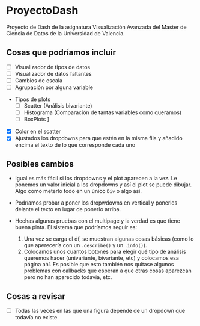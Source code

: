 # ProyectoDash
Proyecto de Dash de la asignatura Visualización Avanzada del Master de Ciencia de Datos de la Universidad de Valencia.

## Cosas que podríamos incluir

- [ ] Visualizador de tipos de datos
- [ ] Visualizador de datos faltantes
- [ ] Cambios de escala
- [ ] Agrupación por alguna variable
- Tipos de plots
    - [ ] Scatter (Análisis bivariante)
    - [ ] Histograma (Comparación de tantas variables como queramos)
    - [ ] BoxPlots
    ]
- [x] Color en el scatter
- [x] Ajustados los dropdowns para que estén en la misma fila y añadido encima el texto de lo que corresponde cada uno

## Posibles cambios

- Igual es más fácil si los dropdowns y el plot aparecen a la vez. Le ponemos un valor inicial a los dropdowns y así el plot se puede dibujar. Algo como meterlo todo en un único `Div` o algo así.

- Podríamos probar a poner los dropwdowns en vertical y ponerles delante el texto en lugar de ponerlo arriba.

- Hechas algunas pruebas con el multipage y la verdad es que tiene buena pinta. El sistema que podríamos seguir es:
    1. Una vez se carga el df, se muestran algunas cosas básicas (como lo que aperecería con un `.describe()` y un `.info()`).
    2. Colocamos unos cuantos botones para elegir qué tipo de análisis queremos hacer (univariante, bivariante, etc) y colocamos esa página ahí.
  Es posible que esto también nos quitase algunos problemas con callbacks que esperan a que otras cosas aparezcan pero no han aparecido todavía, etc.

## Cosas a revisar

- [ ] Todas las veces en las que una figura depende de un dropdown que todavía no existe.